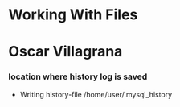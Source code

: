 # Working With Files
# Oscar Villagrana

### location where history log is saved
- Writing history-file /home/user/.mysql_history

